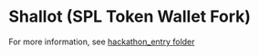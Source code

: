 # Shallot (SPL Token Wallet Fork)

For more information, see [hackathon_entry folder](./hackathon_entry/README.md)
